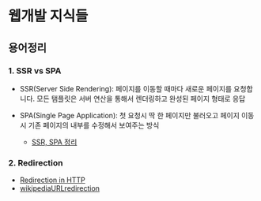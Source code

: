 # 웹개발 지식들

## 용어정리
### 1. SSR vs SPA
 - SSR(Server Side Rendering): 페이지를 이동할 때마다 새로운 페이지를 요청합니다. 모든 탬플릿은 서버 연산을 통해서 렌더링하고 완성된 페이지 형태로 응답
 - SPA(Single Page Application): 첫 요청시 딱 한 페이지만 불러오고 페이지 이동시 기존 페이지의 내부를 수정해서 보여주는 방식
 
    - [SSR, SPA 정리](https://medium.com/aha-official/%EC%95%84%ED%95%98-%ED%94%84%EB%A1%A0%ED%8A%B8-%EA%B0%9C%EB%B0%9C%EA%B8%B0-1-spa%EC%99%80-ssr%EC%9D%98-%EC%9E%A5%EB%8B%A8%EC%A0%90-%EA%B7%B8%EB%A6%AC%EA%B3%A0-nuxt-js-cafdc3ac2053)
### 2. Redirection
 - [Redirection in HTTP](https://developer.mozilla.org/ko/docs/Web/HTTP/Redirections)
 - [wikipediaURLredirection](https://en.wikipedia.org/wiki/URL_redirection)
